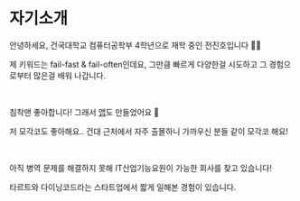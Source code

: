 # 자기소개

안녕하세요, 건국대학교 컴퓨터공학부 4학년으로 재학 중인 전진호입니다 💁‍♂️

제 키워드는 fail-fast & fail-often인데요, 그만큼 빠르게 다양한걸 시도하고 그 경험으로부터 많은걸 배워 나갑니다.

<br/>

침착맨 좋아합니다! 그래서 [앱](https://github.com/Jinho1011/chimha_app)도 만들었어요 🤣

저 모각코도 좋아해요.. 건대 근처에서 자주 출몰하니 가까우신 분들 같이 모각코 해요!

<br/>

아직 병역 문제를 해결하지 못해 IT산업기능요원이 가능한 회사를 찾고 있습니다!

타르트와 다이닝코드라는 스타트업에서 짧게 일해본 경험이 있습니다.
